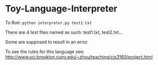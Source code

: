 # Toy-Language-Interpreter
To Run: `python interpreter.py test1.txt`

There are 4 test files named as such: test1.txt, test2.txt...

Some are supposed to result in an error.

To see the rules for this language see: http://www.sci.brooklyn.cuny.edu/~zhou/teaching/cis3160/project.html

